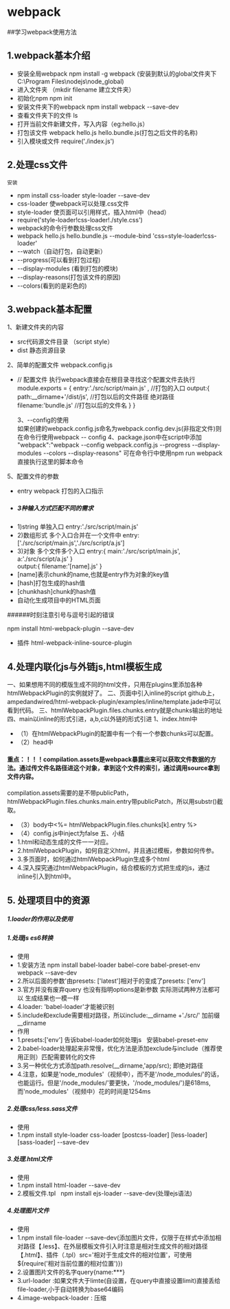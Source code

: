 # webpack 
##学习webpack使用方法

## 1.webpack基本介绍
+ 安装全局webpack   npm install -g webpack   (安装到默认的global文件夹下C:\Program Files\nodejs\node_global)
+ 进入文件夹   （mkdir filename   建立文件夹）
+ 初始化npm     npm init
+ 安装文件夹下的webpack   npm install webpack --save-dev
+ 查看文件夹下的文件   ls
+ 打开当前文件新建文件，写入内容（eg:hello.js）
+ 打包该文件    webpack hello.js  hello.bundle.js(打包之后文件的名称)
+ 引入模块或文件  require('./index.js')
## 2.处理css文件
    安装
+ npm install css-loader style-loader --save-dev
+ css-loader   使webpack可以处理.css文件
+ style-loader 使页面可以引用样式，插入html中（head）
+ require('style-loader!css-loader!./style.css')
+ webpack的命令行参数处理css文件
+ webpack hello.js hello.bundle.js --module-bind 'css=style-loader!css-loader'
+ --watch（自动打包，自动更新）
+ --progress(可以看到打包过程)
+ --display-modules (看到打包的模块)
+ --display-reasons(打包该文件的原因)
+ --colors(看到的是彩色的)

## 3.webpack基本配置
 1、新建文件夹的内容
+    src代码源文件目录  （script   style）
+    dist 静态资源目录

 2、简单的配置文件 
 webpack.config.js

+ // 配置文件  执行webpack直接会在根目录寻找这个配置文件去执行
module.exports = {
    entry:'./src/script/main.js' ,  //打包的入口
    output:{
        path:__dirname+'/dist/js',   //打包以后的文件路径  绝对路径
        filename:'bundle.js'   //打包以后的文件名
    }
}

  3、--config的使用   
  如果创建的webpack.config.js命名为webpack.config.dev.js(非指定文件)则在命令行使用webpack --   config
 4、package.json中在script中添加
"webpack":"webpack --config webpack.config.js --progress --display-modules --colors --display-reasons"
可在命令行中使用npm run webpack  直接执行这里的脚本命令
  
 5、配置文件的参数
+ entry  webpack 打包的入口指示
+ ##### 3种输入方式匹配不同的需求
+ 1)string    单独入口
      entry:'./src/script/main.js'
+ 2)数组形式    多个入口合并在一个文件中
      entry:['./src/script/main.js','./src/script/a.js']
+ 3)对象    多个文件多个入口
    entry:{
         main:'./src/script/main.js',
        a:'./src/script/a.js'
    }  
  output:{
    filename:'[name].js'
  }
+  [name]表示chunk的name,也就是entry作为对象的key值
+  [hash]打包生成的hash值
+  [chunkhash]chunk的hash值
+ 自动化生成项目中的HTML页面

 ######时刻注意引号与逗号引起的错误

 npm install html-webpack-plugin --save-dev

+ 插件   html-webpack-inline-source-plugin
## 4.处理内联化js与外链js,html模板生成
 一、如果想用不同的模版生成不同的html文件，只用在plugins里添加各种htmlWebpackPlugin的实例就好了。
 二、页面中引入inline的script
github上，ampedandwired/html-webpack-plugin/examples/inline/template.jade中可以看到代码。
 三、htmlWebpackPlugin.files.chunks.entry就是chunks输出的地址
 四、main以inline的形式引进，a,b,c以外链的形式引进
 1、index.html中
+ （1）在htmlWebpackPlugin的配置中有一个有一个参数chunks可以配置。
+ （2）head中
<script type="text/javascript">
        <%= compilation.assets[htmlWebpackPlugin.files.chunks.main.entry.substr(htmlWebpackPlugin.files.publicPath.length)].source() %>
    </script>
#### 重点：！！！compilation.assets是webpack暴露出来可以获取文件数据的方法。通过传文件名路径进这个对象，拿到这个文件的索引，通过调用source拿到文件内容。
compilation.assets需要的是不带publicPath，htmlWebpackPlugin.files.chunks.main.entry带publicPatch，所以用substr()截取。
+ （3）body中<%= htmlWebpackPlugin.files.chunks[k].entry %>
+ （4）config.js中inject为false
 五、小结
+ 1.html和动态生成的文件一一对应。
+ 2.htmlWebpackPlugin，如何自定义html，并且通过模板，参数如何传参。
+ 3.多页面时，如何通过htmlWebpackPlugin生成多个html
+ 4.深入探究通过htmlWebpackPlugin，结合模板的方式把生成的js，通过inline引入到html中。

## 5. 处理项目中的资源
##### 1.loader的作用以及使用
##### 1.处理js es6转换
+ 使用
+ 1.安装方法 npm install babel-loader babel-core babel-preset-env webpack --save-dev
+ 2.所以后面的参数'由presets: ['latest']相对于的变成了presets: ['env']
+ 3.官方并没有废弃query 也没有指明options是新参数 实际测试两种方法都可以 生成结果也一模一样
+ 4.loader: 'babel-loader'才能被识别
+ 5.include和exclude需要相对路径，所以include:__dirname +'./src/' 加前缀__dirname
+ 作用
+ 1.presets:['env'] 告诉babel-loader如何处理js   安装babel-preset-env
+ 2.babel-loader处理起来非常慢，优化方法是添加exclude与include（推荐使用正则）匹配需要转化的文件
+ 3.另一种优化方式添加path.resolve(__dirname,'app/src); 即绝对路径
+ 4.注意，如果是'node_modules'（视频中），而不是'/node_modules/'的话，也能运行。但是'/node_modules/'要更快，'/node_modules/')是618ms,而'node_modules'（视频中）花的时间是1254ms
##### 2.处理css/less.sass文件
+ 使用
+ 1.npm install style-loader css-loader [postcss-loader] [less-loader] [sass-loader] --save-dev
##### 3.处理.html文件
+ 使用 
+ 1.npm install html-loader --save-dev
+ 2.模板文件.tpl   npm install ejs-loader --save-dev(处理ejs语法)
##### 4.处理图片文件
+ 使用
+ 1.npm install file-loader --save-dev(添加图片文件，仅限于在样式中添加相对路径【.less】、在外层模板文件引入时注意是相对生成文件的相对路径【.html】、插件（.tpl）src='相对于生成文件的相对位置'，可使用${require('相对当前位置的相对位置')})
+ 2.设置图片文件的名字query{name:***}
+ 3.url-loader :如果文件大于limte(自设置，在query中直接设置limit)直接丢给file-loader,小于自动转换为base64编码
+ 4.image-webpack-loader : 压缩

















